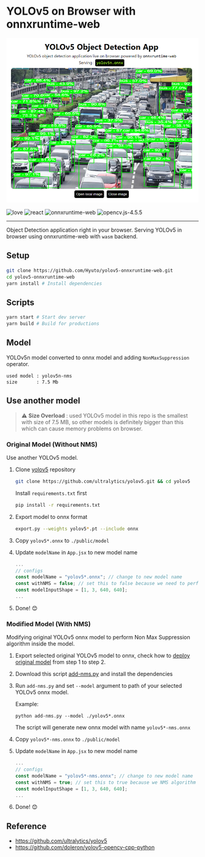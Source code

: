 # YOLOv5 on Browser with onnxruntime-web

<p align="center">
  <img src="./sample.png" />
</p>

![love](https://img.shields.io/badge/Made%20with-🖤-white)
![react](https://img.shields.io/badge/React-blue?logo=react)
![onnxruntime-web](https://img.shields.io/badge/onnxruntime--web-white?logo=onnx&logoColor=black)
![opencv.js-4.5.5](https://img.shields.io/badge/opencv.js-4.5.5-green?logo=opencv)

---

Object Detection application right in your browser.
Serving YOLOv5 in browser using onnxruntime-web with `wasm` backend.

## Setup

```bash
git clone https://github.com/Hyuto/yolov5-onnxruntime-web.git
cd yolov5-onnxruntime-web
yarn install # Install dependencies
```

## Scripts

```bash
yarn start # Start dev server
yarn build # Build for productions
```

## Model

YOLOv5n model converted to onnx model and adding `NonMaxSuppression` operator.

```
used model : yolov5n-nms
size       : 7.5 Mb
```

## Use another model

> :warning: **Size Overload** : used YOLOv5 model in this repo is the smallest with size of 7.5 MB, so other models is definitely bigger than this which can cause memory problems on browser.

### Original Model (Without NMS)

Use another YOLOv5 model.

1. Clone [yolov5](https://github.com/ultralytics/yolov5) repository

   ```bash
   git clone https://github.com/ultralytics/yolov5.git && cd yolov5
   ```

   Install `requirements.txt` first

   ```bash
   pip install -r requirements.txt
   ```

2. Export model to onnx format
   ```bash
   export.py --weights yolov5*.pt --include onnx
   ```
3. Copy `yolov5*.onnx` to `./public/model`
4. Update `modelName` in `App.jsx` to new model name
   ```jsx
   ...
   // configs
   const modelName = "yolov5*.onnx"; // change to new model name
   const withNMS = false; // set this to false because we need to perform NMS algorithm outside model
   const modelInputShape = [1, 3, 640, 640];
   ...
   ```
5. Done! 😊

### Modified Model (With NMS)

Modifying original YOLOv5 onnx model to perform Non Max Suppression algorithm inside the model.

1. Export selected original YOLOv5 model to onnx, check how to [deploy original model](#original-model-without-nms) from step 1 to step 2.
2. Download this script [add-nms.py](https://gist.github.com/Hyuto/28498fdee3ab56394e49d6b366229980) and install the dependencies
3. Run `add-nms.py` and set `--model` argument to path of your selected YOLOv5 onnx model.

   Example:

   ```
   python add-nms.py --model ./yolov5*.onnx
   ```

   The script will generate new onnx model with name `yolov5*-nms.onnx`

4. Copy `yolov5*-nms.onnx` to `./public/model`
5. Update `modelName` in `App.jsx` to new model name
   ```jsx
   ...
   // configs
   const modelName = "yolov5*-nms.onnx"; // change to new model name
   const withNMS = true; // set this to true because we NMS algorithm is performed inside the model
   const modelInputShape = [1, 3, 640, 640];
   ...
   ```
6. Done! 😊

## Reference

- https://github.com/ultralytics/yolov5
- https://github.com/doleron/yolov5-opencv-cpp-python
